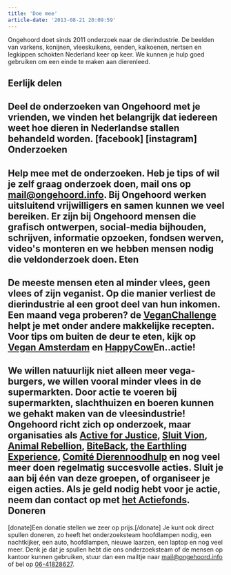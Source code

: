 ```yaml
---
title: 'Doe mee'
article-date: '2013-08-21 20:09:59'
---
```


Ongehoord doet sinds 2011 onderzoek naar de dierindustrie. De beelden van varkens, konijnen, vleeskuikens, eenden, kalkoenen, nertsen en legkippen schokten Nederland keer op keer. We kunnen je hulp goed gebruiken om een einde te maken aan dierenleed.

## Eerlijk delen

## Deel de onderzoeken van Ongehoord met je vrienden, we vinden het belangrijk dat iedereen weet hoe dieren in Nederlandse stallen behandeld worden. [facebook] [instagram] Onderzoeken

## Help mee met de onderzoeken. Heb je tips of wil je zelf graag onderzoek doen, mail ons op <mail@ongehoord.info>. Bij Ongehoord werken uitsluitend vrijwilligers en samen kunnen we veel bereiken. Er zijn bij Ongehoord mensen die grafisch ontwerpen, social-media bijhouden, schrijven, informatie opzoeken, fondsen werven, video's monteren en we hebben mensen nodig die veldonderzoek doen. Eten

## De meeste mensen eten al minder vlees, geen vlees of zijn veganist. Op die manier verliest de dierindustrie al een groot deel van hun inkomen. Een maand vega proberen? de [VeganChallenge](https://veganchallenge.nl/doemee/) helpt je met onder andere makkelijke recepten. Voor tips om buiten de deur te eten, kijk op [Vegan Amsterdam](http://www.veganamsterdam.org/) en [HappyCow](https://www.happycow.net/)En..actie!

## We willen natuurlijk niet alleen meer vega-burgers, we willen vooral minder vlees in de supermarkten. Door actie te voeren bij supermarkten, slachthuizen en boeren kunnen we gehakt maken van de vleesindustrie! Ongehoord richt zich op onderzoek, maar organisaties als [Active for Justice](https://activeforjustice.nl/), [Sluit Vion](https://sluitvion.nl), [Animal Rebellion](https://nl.animalrebellion.org/), [BiteBack](https://www.biteback.org/), [the Earthling Experience](https://www.facebook.com/theearthlingsexperience/), [Comité Dierennoodhulp](https://www.comitedierennoodhulp.nl/) en nog veel meer doen regelmatig succesvolle acties. Sluit je aan bij één van deze groepen, of organiseer je eigen acties. Als je geld nodig hebt voor je actie, neem dan contact op met [het Actiefonds](https://hetactiefonds.nl/). Doneren

[donate]Een donatie stellen we zeer op prijs.[/donate] Je kunt ook direct spullen doneren, zo heeft het onderzoeksteam hoofdlampen nodig, een nachtkijker, een auto, hoofdlampen, nieuwe laarzen, een laptop en nog veel meer. Denk je dat je spullen hebt die ons onderzoeksteam of de mensen op kantoor kunnen gebruiken, stuur dan een mailtje naar <mail@ongehoord.info> of bel op [06-41828627](tel:0641828627).

